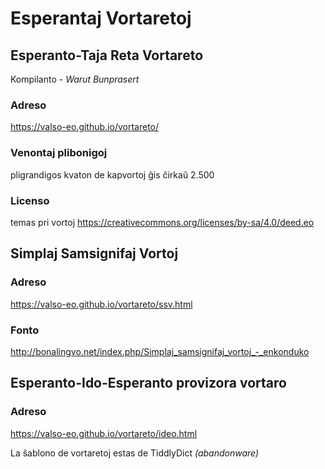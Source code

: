 # Esperantaj Vortaretoj

## Esperanto-Taja Reta Vortareto
Kompilanto - _Warut Bunprasert_
### Adreso
https://valso-eo.github.io/vortareto/
### Venontaj plibonigoj
pligrandigos kvaton de kapvortoj ĝis ĉirkaŭ 2.500
### Licenso
temas pri vortoj
https://creativecommons.org/licenses/by-sa/4.0/deed.eo

## Simplaj Samsignifaj Vortoj
### Adreso 
https://valso-eo.github.io/vortareto/ssv.html
### Fonto
http://bonalingvo.net/index.php/Simplaj_samsignifaj_vortoj_-_enkonduko

## Esperanto-Ido-Esperanto provizora vortaro
### Adreso
https://valso-eo.github.io/vortareto/ideo.html


La ŝablono de vortaretoj estas de TiddlyDict *(abandonware)*
